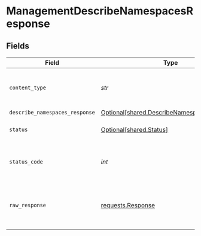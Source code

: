 # ManagementDescribeNamespacesResponse


## Fields

| Field                                                                                            | Type                                                                                             | Required                                                                                         | Description                                                                                      |
| ------------------------------------------------------------------------------------------------ | ------------------------------------------------------------------------------------------------ | ------------------------------------------------------------------------------------------------ | ------------------------------------------------------------------------------------------------ |
| `content_type`                                                                                   | *str*                                                                                            | :heavy_check_mark:                                                                               | HTTP response content type for this operation                                                    |
| `describe_namespaces_response`                                                                   | [Optional[shared.DescribeNamespacesResponse]](../../models/shared/describenamespacesresponse.md) | :heavy_minus_sign:                                                                               | OK                                                                                               |
| `status`                                                                                         | [Optional[shared.Status]](../../models/shared/status.md)                                         | :heavy_minus_sign:                                                                               | Default error response                                                                           |
| `status_code`                                                                                    | *int*                                                                                            | :heavy_check_mark:                                                                               | HTTP response status code for this operation                                                     |
| `raw_response`                                                                                   | [requests.Response](https://requests.readthedocs.io/en/latest/api/#requests.Response)            | :heavy_minus_sign:                                                                               | Raw HTTP response; suitable for custom response parsing                                          |